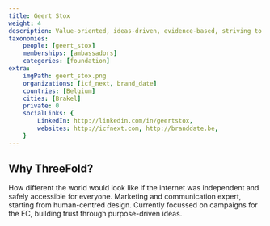 ```yaml
---
title: Geert Stox
weight: 4
description: Value-oriented, ideas-driven, evidence-based, striving to bring reason back in symbiosis with emotion.
taxonomies:
    people: [geert_stox]
    memberships: [ambassadors]
    categories: [foundation]
extra:
    imgPath: geert_stox.png
    organizations: [icf_next, brand_date]
    countries: [Belgium]
    cities: [Brakel]
    private: 0
    socialLinks: {
        LinkedIn: http://linkedin.com/in/geertstox,
        websites: http://icfnext.com, http://branddate.be,
    }
---
```


## Why ThreeFold?

How different the world would look like if the internet was independent and safely accessible for everyone.
Marketing and communication expert, starting from human-centred design. Currently focussed on campaigns for the EC, building trust through purpose-driven ideas.
